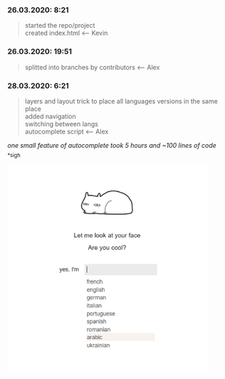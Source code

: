 ### 26.03.2020: 8:21
> started the repo/project  
> created index.html <-- Kevin  

### 26.03.2020: 19:51
>splitted into branches by contributors <-- Alex

### 28.03.2020: 6:21
> layers and layout 
> trick to place all languages versions in the same place   
> added navigation  
> switching between langs  
> autocomplete script  <-- Alex

_one small feature of autocomplete took 5 hours and ~100 lines of code_   
<sub> *sigh</sub>  

<img src="/prw2.png" alt="drawing" width="450"/>  
